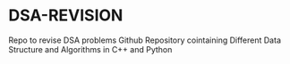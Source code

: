 # DSA-REVISION
Repo to revise DSA problems
Github Repository cointaining Different Data Structure and Algorithms in C++ and Python
